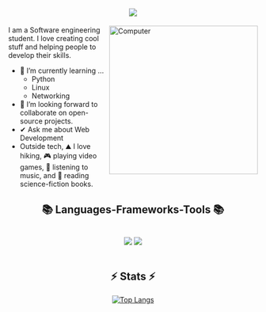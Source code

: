 <h1 align="center">
    <img src="https://readme-typing-svg.herokuapp.com/?font=Righteous&size=35&center=true&vCenter=true&width=500&height=70&duration=4000&lines=Hey+there!+👋;+I'm+Luis+Fajardo;" />
</h1>

<img align="right" width=300px alt="Computer" src="https://media3.giphy.com/media/v1.Y2lkPTc5MGI3NjExd3d3azRmaGpwdDBhMGw4dXhyNnA3a2Nna2ZiODZuNzNrcXZnMTE1cCZlcD12MV9naWZzX3NlYXJjaCZjdD1n/l0NwGpoOVLTAyUJSo/200.webp" />

I am a Software engineering student. I love creating cool stuff and helping people to develop their skills.
- 🌱 I’m currently learning ...
  - Python
  - Linux
  - Networking
- 📖 I’m looking forward to collaborate on open-source projects.
- ✔ Ask me about Web Development<br>
- Outside tech, ⛰️ I love hiking, 🎮 playing video games, 🎵 listening to music, and 📖 reading science-fiction books.

<h2 align="center">📚 Languages-Frameworks-Tools 📚</h2>
<br>

<div align="center">
    <img src="https://skillicons.dev/icons?i=laravel,bootstrap,tailwind,html,css,arduino" />
    <img src="https://skillicons.dev/icons?i=javascript,linux,bash,java,php,mysql,kotlin,python" /><br>
</div>
<br>

<h2 align="center">⚡ Stats ⚡</h2>

<div align=center>
  
  [![Top Langs](https://github-readme-stats.vercel.app/api/top-langs/?username=sudo-louis&show_icons=true&theme=cobalt2)](https://github.com/sudo-louis/github-readme-stats)
  
</div>
